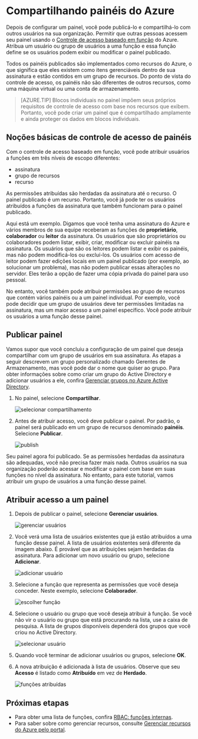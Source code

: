 <properties
   pageTitle="Acesso ao painel do portal do Azure | Microsoft Azure"
   description="Este artigo explica como compartilhar o acesso a um painel no portal do Azure."
   services="azure-portal"
   documentationCenter=""
   authors="tfitzmac"
   manager="timlt"
   editor="tysonn"/>

<tags
   ms.service="multiple"
   ms.devlang="NA"
   ms.topic="article"
   ms.tgt_pltfrm="NA"
   ms.workload="na"
   ms.date="08/01/2016"
   ms.author="tomfitz"/>

# Compartilhando painéis do Azure

Depois de configurar um painel, você pode publicá-lo e compartilhá-lo com outros usuários na sua organização. Permitir que outras pessoas acessem seu painel usando o [Controle de acesso baseado em função](../active-directory/role-based-access-control-configure.md) do Azure. Atribua um usuário ou grupo de usuários a uma função e essa função define se os usuários podem exibir ou modificar o painel publicado.

Todos os painéis publicados são implementados como recursos do Azure, o que significa que eles existem como itens gerenciáveis dentro de sua assinatura e estão contidos em um grupo de recursos. Do ponto de vista do controle de acesso, os painéis não são diferentes de outros recursos, como uma máquina virtual ou uma conta de armazenamento.

> [AZURE.TIP] Blocos individuais no painel impõem seus próprios requisitos de controle de acesso com base nos recursos que exibem. Portanto, você pode criar um painel que é compartilhado amplamente e ainda proteger os dados em blocos individuais.

## Noções básicas de controle de acesso de painéis

Com o controle de acesso baseado em função, você pode atribuir usuários a funções em três níveis de escopo diferentes:

- assinatura
- grupo de recursos
- recurso

As permissões atribuídas são herdadas da assinatura até o recurso. O painel publicado é um recurso. Portanto, você já pode ter os usuários atribuídos a funções da assinatura que também funcionam para o painel publicado.

Aqui está um exemplo. Digamos que você tenha uma assinatura do Azure e vários membros de sua equipe receberam as funções de **proprietário**, **colaborador** ou **leitor** da assinatura. Os usuários que são proprietários ou colaboradores podem listar, exibir, criar, modificar ou excluir painéis na assinatura. Os usuários que são os leitores podem listar e exibir os painéis, mas não podem modificá-los ou excluí-los. Os usuários com acesso de leitor podem fazer edições locais em um painel publicado (por exemplo, ao solucionar um problema), mas não podem publicar essas alterações no servidor. Eles terão a opção de fazer uma cópia privada do painel para uso pessoal.

No entanto, você também pode atribuir permissões ao grupo de recursos que contém vários painéis ou a um painel individual. Por exemplo, você pode decidir que um grupo de usuários deve ter permissões limitadas na assinatura, mas um maior acesso a um painel específico. Você pode atribuir os usuários a uma função desse painel.

## Publicar painel

Vamos supor que você concluiu a configuração de um painel que deseja compartilhar com um grupo de usuários em sua assinatura. As etapas a seguir descrevem um grupo personalizado chamado Gerentes de Armazenamento, mas você pode dar o nome que quiser ao grupo. Para obter informações sobre como criar um grupo do Active Directory e adicionar usuários a ele, confira [Gerenciar grupos no Azure Active Directory](../active-directory/active-directory-accessmanagement-manage-groups.md).

1. No painel, selecione **Compartilhar**.

     ![selecionar compartilhamento](./media/azure-portal-dashboard-share-access/select-share.png)

2. Antes de atribuir acesso, você deve publicar o painel. Por padrão, o painel será publicado em um grupo de recursos denominado **painéis**. Selecione **Publicar**.

     ![publish](./media/azure-portal-dashboard-share-access/publish.png)

Seu painel agora foi publicado. Se as permissões herdadas da assinatura são adequadas, você não precisa fazer mais nada. Outros usuários na sua organização poderão acessar e modificar o painel com base em suas funções no nível da assinatura. No entanto, para este tutorial, vamos atribuir um grupo de usuários a uma função desse painel.

## Atribuir acesso a um painel

1. Depois de publicar o painel, selecione **Gerenciar usuários**.

     ![gerenciar usuários](./media/azure-portal-dashboard-share-access/manage-users.png)

2. Você verá uma lista de usuários existentes que já estão atribuídos a uma função desse painel. A lista de usuários existentes será diferente da imagem abaixo. É provável que as atribuições sejam herdadas da assinatura. Para adicionar um novo usuário ou grupo, selecione **Adicionar**.

     ![adicionar usuário](./media/azure-portal-dashboard-share-access/existing-users.png)

3. Selecione a função que representa as permissões que você deseja conceder. Neste exemplo, selecione **Colaborador**.

     ![escolher função](./media/azure-portal-dashboard-share-access/select-role.png)

4. Selecione o usuário ou grupo que você deseja atribuir à função. Se você não vir o usuário ou grupo que está procurando na lista, use a caixa de pesquisa. A lista de grupos disponíveis dependerá dos grupos que você criou no Active Directory.

     ![selecionar usuário](./media/azure-portal-dashboard-share-access/select-user.png)

5. Quando você terminar de adicionar usuários ou grupos, selecione **OK**.

6. A nova atribuição é adicionada à lista de usuários. Observe que seu **Acesso** é listado como **Atribuído** em vez de **Herdado**.

     ![funções atribuídas](./media/azure-portal-dashboard-share-access/assigned-roles.png)

## Próximas etapas

- Para obter uma lista de funções, confira [RBAC: funções internas](../active-directory/role-based-access-built-in-roles.md).
- Para saber sobre como gerenciar recursos, consulte [Gerenciar recursos do Azure pelo portal](resource-group-portal.md).

<!---HONumber=AcomDC_0803_2016-->